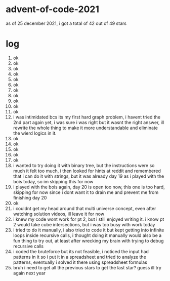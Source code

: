 # advent-of-code-2021

as of 25 december 2021, i got a total of 42 out of 49 stars

# log

1. ok
2. ok
3. ok
4. ok
5. ok
6. ok
7. ok
8. ok
9. ok
10. ok
11. ok
12. i was intimidated bcs its my first hard graph problem, i havent tried the 2nd part again yet, i was sure i was right but it wasnt the right answer, ill rewrite the whole thing to make it more understandable and eliminate the wierd logics in it.
13. ok
14. ok
15. ok
16. ok
17. ok
18. i wanted to try doing it with binary tree, but the instructions were so much it felt too much, i then looked for hints at reddit and remembered that i can do it with strings, but it was already day 19 as i played with the bois today, so im skipping this for now
19. i played with the bois again, day 20 is open too now, this one is too hard, skipping for now since i dont want it to drain me and prevent me from finishing day 20
20. ok
21. i couldnt get my head around that multi universe concept, even after watching solution videos, ill leave it for now
22. i knew my code wont work for pt 2, but i still enjoyed writing it. i know pt 2 would take cube intersections, but i was too busy with work today
23. i tried to do it manually, i also tried to code it but kept getting into infinite loops inside recursive calls, i thought doing it manually would also be a fun thing to try out, at least after wrecking my brain with trying to debug recursive calls
24. i coded the bruteforce but its not feasible, i noticed the input had patterns in it so i put it in a spreadsheet and tried to analyze the patterns, eventually i solved it there using spreadsheet formulas
25. bruh i need to get all the previous stars to get the last star? guess ill try again next year
